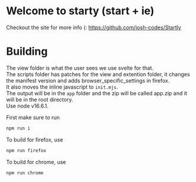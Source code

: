 # Welcome to starty (start + ie)
Checkout the site for more info (:
https://github.com/josh-codes/Startly

# Building
The view folder is what the user sees we use svelte for that.   
The scripts folder has patches for the view and extention folder, it changes the manifest version and adds browser_specific_settings in firefox.   
It also moves the inline javascript to `init.mjs`.   
The output will be in the `app` folder and the zip will be called app.zip and it will be in the root directory.   
Use node v16.6.1.   
   
First make sure to run  
```bash
npm run i
```
To build for firefox, use   
```bash
npm run firefox
```
To build for chrome, use
```bash
npm run chrome
```